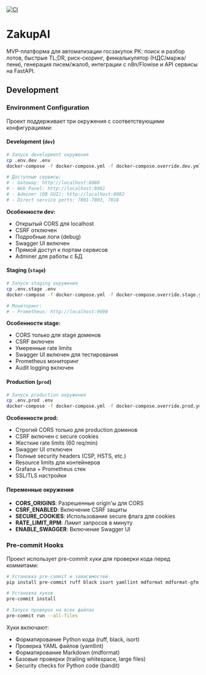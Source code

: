 [![CI](https://github.com/Yevgen-beep/zakupai/actions/workflows/ci.yml/badge.svg)](https://github.com/Yevgen-beep/zakupai/actions/workflows/ci.yml)

# ZakupAI

MVP-платформа для автоматизации госзакупок РК: поиск и разбор лотов, быстрые TL;DR, риск-скоринг, финкалькулятор (НДС/маржа/пени), генерация писем/жалоб, интеграции с n8n/Flowise и API сервисы на FastAPI.

## Development

### Environment Configuration

Проект поддерживает три окружения с соответствующими конфигурациями:

#### Development (`dev`)

```bash
# Запуск development окружения
cp .env.dev .env
docker-compose -f docker-compose.yml -f docker-compose.override.dev.yml --profile dev up -d

# Доступные сервисы:
# - Gateway: http://localhost:8080
# - Web Panel: http://localhost:8081
# - Adminer (DB GUI): http://localhost:8082
# - Direct service ports: 7001-7003, 7010
```

**Особенности dev:**

- Открытый CORS для localhost
- CSRF отключен
- Подробные логи (debug)
- Swagger UI включен
- Прямой доступ к портам сервисов
- Adminer для работы с БД

#### Staging (`stage`)

```bash
# Запуск staging окружения
cp .env.stage .env
docker-compose -f docker-compose.yml -f docker-compose.override.stage.yml --profile stage up -d

# Мониторинг:
# - Prometheus: http://localhost:9090
```

**Особенности stage:**

- CORS только для stage доменов
- CSRF включен
- Умеренные rate limits
- Swagger UI включен для тестирования
- Prometheus мониторинг
- Audit logging включен

#### Production (`prod`)

```bash
# Запуск production окружения
cp .env.prod .env
docker-compose -f docker-compose.yml -f docker-compose.override.prod.yml --profile prod up -d
```

**Особенности prod:**

- Строгий CORS только для production доменов
- CSRF включен с secure cookies
- Жесткие rate limits (60 req/min)
- Swagger UI отключен
- Полные security headers (CSP, HSTS, etc.)
- Resource limits для контейнеров
- Grafana + Prometheus стек
- SSL/TLS настройки

#### Переменные окружения

- **CORS_ORIGINS**: Разрешенные origin'ы для CORS
- **CSRF_ENABLED**: Включение CSRF защиты
- **SECURE_COOKIES**: Использование secure флага для cookies
- **RATE_LIMIT_RPM**: Лимит запросов в минуту
- **ENABLE_SWAGGER**: Включение Swagger UI

### Pre-commit Hooks

Проект использует pre-commit хуки для проверки кода перед коммитами:

```bash
# Установка pre-commit и зависимостей
pip install pre-commit ruff black isort yamllint mdformat mdformat-gfm bandit

# Установка хуков
pre-commit install

# Запуск проверок на всех файлах
pre-commit run --all-files
```

Хуки включают:

- Форматирование Python кода (ruff, black, isort)
- Проверка YAML файлов (yamllint)
- Форматирование Markdown (mdformat)
- Базовые проверки (trailing whitespace, large files)
- Security checks for Python code (bandit)
